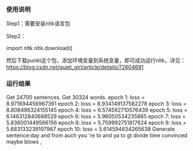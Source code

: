 ### 使用说明 

Step1：需要安装nltk语言包

Step2：

import nltk 
nltk.download()

然后下载punkt这个包，添加环境变量到系统变量，即可成功运行nltk，详见：
https://blog.csdn.net/quiet_girl/article/details/72604691

### 运行结果
Get 24700 sentences.
Get 30324 words.
epoch 1: loss = 8.971694456967361
epoch 2: loss = 8.934149137582278
epoch 3: loss = 8.808496324155145
epoch 4: loss = 6.574592710576439
epoch 5: loss = 6.146312840688529
epoch 6: loss = 5.96050534235865
epoch 7: loss = 5.836001449566156
epoch 8: loss = 5.759992751817624
epoch 9: loss = 5.683133239197967
epoch 10: loss = 5.614594634265638
Generate sentence:day and from auch you 're to and ya to gt divide time convinced maybe blows ,